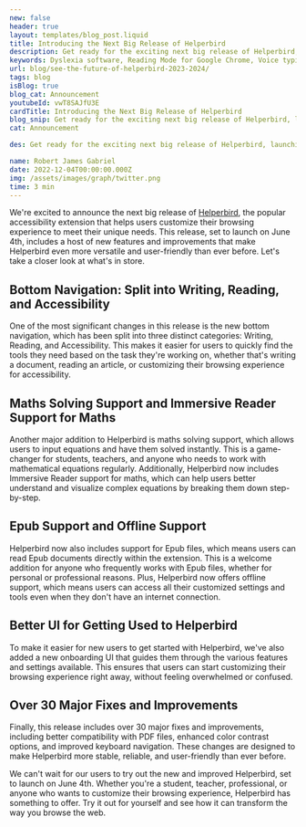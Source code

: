 ```yaml
---
new: false
header: true
layout: templates/blog_post.liquid
title: Introducing the Next Big Release of Helperbird
description: Get ready for the exciting next big release of Helperbird, launching on June 4th! Discover the host of new features and improvements, including split bottom navigation for Writing, Reading, and Accessibility, maths solving support, Epub support, offline functionality, a new user-friendly onboarding UI, over 30 major fixes and improvements, and full feature compatibility with PDFs. Experience the transformative power of Helperbird in revolutionizing your web browsing experience.
keywords: Dyslexia software, Reading Mode for Google Chrome, Voice typing for Chrome, Text to speech for Chrome, text reader, Immersive Reader, dyslexia fonts, accessibility software, Helperbird for Edge, Helperbird for Firefox, Helperbird for Chrome, Opendyslexic for Chrome, OpenDyslexic
url: blog/see-the-future-of-helperbird-2023-2024/
tags: blog
isBlog: true
blog_cat: Announcement
youtubeId: vwT8SAJfU3E
cardTitle: Introducing the Next Big Release of Helperbird
blog_snip: Get ready for the exciting next big release of Helperbird, launching on June 4th! Discover the host of new features and improvements, including split bottom navigation for Writing, Reading, and Accessibility, maths solving support, Epub support, offline functionality, a new user-friendly onboarding UI, over 30 major fixes and improvements, and full feature compatibility with PDFs. Experience the transformative power of Helperbird in revolutionizing your web browsing experience.
cat: Announcement

des: Get ready for the exciting next big release of Helperbird, launching on June 4th! Discover the host of new features and improvements, including split bottom navigation for Writing, Reading, and Accessibility, maths solving support, Epub support, offline functionality, a new user-friendly onboarding UI, over 30 major fixes and improvements, and full feature compatibility with PDFs. Experience the transformative power of Helperbird in revolutionizing your web browsing experience.

name: Robert James Gabriel
date: 2022-12-04T00:00:00.000Z
img: /assets/images/graph/twitter.png
time: 3 min
---
```



We're excited to announce the next big release of [Helperbird](https://www.helperbird.com/), the popular accessibility extension that helps users customize their browsing experience to meet their unique needs. This release, set to launch on June 4th, includes a host of new features and improvements that make Helperbird even more versatile and user-friendly than ever before. Let's take a closer look at what's in store.

## Bottom Navigation: Split into Writing, Reading, and Accessibility

One of the most significant changes in this release is the new bottom navigation, which has been split into three distinct categories: Writing, Reading, and Accessibility. This makes it easier for users to quickly find the tools they need based on the task they're working on, whether that's writing a document, reading an article, or customizing their browsing experience for accessibility.

## Maths Solving Support and Immersive Reader Support for Maths

Another major addition to Helperbird is maths solving support, which allows users to input equations and have them solved instantly. This is a game-changer for students, teachers, and anyone who needs to work with mathematical equations regularly. Additionally, Helperbird now includes Immersive Reader support for maths, which can help users better understand and visualize complex equations by breaking them down step-by-step.

## Epub Support and Offline Support

Helperbird now also includes support for Epub files, which means users can read Epub documents directly within the extension. This is a welcome addition for anyone who frequently works with Epub files, whether for personal or professional reasons. Plus, Helperbird now offers offline support, which means users can access all their customized settings and tools even when they don't have an internet connection.

## Better UI for Getting Used to Helperbird

To make it easier for new users to get started with Helperbird, we've also added a new onboarding UI that guides them through the various features and settings available. This ensures that users can start customizing their browsing experience right away, without feeling overwhelmed or confused.

## Over 30 Major Fixes and Improvements

Finally, this release includes over 30 major fixes and improvements, including better compatibility with PDF files, enhanced color contrast options, and improved keyboard navigation. These changes are designed to make Helperbird more stable, reliable, and user-friendly than ever before.

We can't wait for our users to try out the new and improved Helperbird, set to launch on June 4th. Whether you're a student, teacher, professional, or anyone who wants to customize their browsing experience, Helperbird has something to offer. Try it out for yourself and see how it can transform the way you browse the web.
